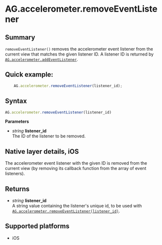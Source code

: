 # AG.accelerometer.removeEventListener

## Summary
`removeEventListener()` removes the accelerometer event listener from the current view that matches the given listener ID. A listener ID is returned by [`AG.accelerometer.addEventListener`](addEventListener.md).

## Quick example:
```javascript
	AG.accelerometer.removeEventListener(listener_id);
```

## Syntax
```javascript
AG.accelerometer.removeEventListener(listener_id)
```

**Parameters**

* *string* **listener_id**<br>
 The ID of the listener to be removed. 

## Native layer details, iOS

The accelerometer event listener with the given ID is removed from the current view (by removing its callback function from the array of event listeners).

## Returns 
* *string* **listener_id**<br>
  A string value containing the listener's unique id, to be used with [`AG.accelerometer.removeEventListener(listener_id)`](removeEventListener.md).

## Supported platforms
* iOS